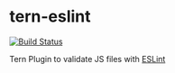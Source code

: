 # tern-eslint

[![Build Status](https://secure.travis-ci.org/angelozerr/tern-eslint.png)](http://travis-ci.org/angelozerr/tern-eslint)

Tern Plugin to validate JS files with [ESLint](https://github.com/eslint/eslint)
